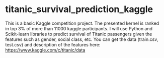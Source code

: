 # titanic_survival_prediction_kaggle
This is a basic Kaggle competition project. The presented kernel is ranked in top 3% of more than 11000 kaggle participants. I will use Python and Scikit-learn libraries to predict survival of Titanic passengers given the features such as gender, social class, etc. 
You can get the data (train.csv, test.csv) and description of the features here: https://www.kaggle.com/c/titanic/data
